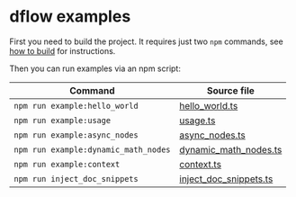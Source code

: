 # dflow examples

First you need to build the project. It requires just two `npm` commands,
see [how to build](../../.github/CONTRIBUTING.md#build) for instructions.

Then you can run examples via an npm script:

| Command                              | Source file                                        |
| ------------------------------------ | -------------------------------------------------- |
| `npm run example:hello_world`        | [hello_world.ts](./hello_world.ts)                 |
| `npm run example:usage`              | [usage.ts](./usage.ts)                             |
| `npm run example:async_nodes`        | [async_nodes.ts](./async_nodes.ts)                 |
| `npm run example:dynamic_math_nodes` | [dynamic_math_nodes.ts](./dynamic_math_nodes.ts)   |
| `npm run example:context`            | [context.ts](./context.ts)                         |
| `npm run inject_doc_snippets`        | [inject_doc_snippets.ts](./inject_doc_snippets.ts) |
